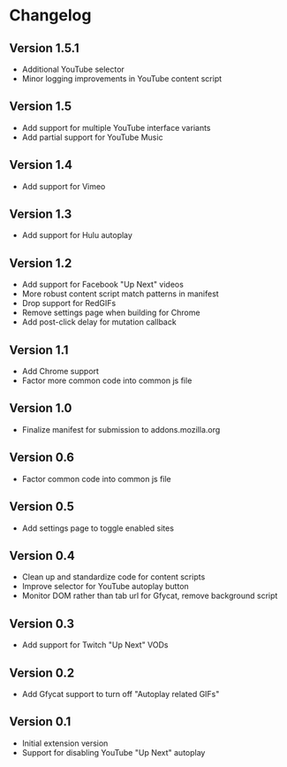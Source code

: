 # Changelog

## Version 1.5.1
- Additional YouTube selector
- Minor logging improvements in YouTube content script

## Version 1.5
- Add support for multiple YouTube interface variants
- Add partial support for YouTube Music

## Version 1.4
- Add support for Vimeo

## Version 1.3
- Add support for Hulu autoplay

## Version 1.2
- Add support for Facebook "Up Next" videos
- More robust content script match patterns in manifest
- Drop support for RedGIFs
- Remove settings page when building for Chrome
- Add post-click delay for mutation callback

## Version 1.1

- Add Chrome support
- Factor more common code into common js file

## Version 1.0

- Finalize manifest for submission to addons.mozilla.org

## Version 0.6

- Factor common code into common js file

## Version 0.5

- Add settings page to toggle enabled sites

## Version 0.4

- Clean up and standardize code for content scripts
- Improve selector for YouTube autoplay button
- Monitor DOM rather than tab url for Gfycat, remove background script

## Version 0.3

- Add support for Twitch "Up Next" VODs

## Version 0.2

- Add Gfycat support to turn off "Autoplay related GIFs"

## Version 0.1

- Initial extension version
- Support for disabling YouTube "Up Next" autoplay
